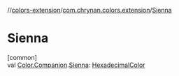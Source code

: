 //[colors-extension](../../index.md)/[com.chrynan.colors.extension](index.md)/[Sienna](-sienna.md)

# Sienna

[common]\
val [Color.Companion](../../../colors-core/colors-core/com.chrynan.colors/-color/-companion/index.md).[Sienna](-sienna.md): [HexadecimalColor](../../../colors-core/colors-core/com.chrynan.colors/-hexadecimal-color/index.md)
